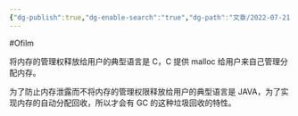 ```yaml
---
{"dg-publish":true,"dg-enable-search":"true","dg-path":"文章/2022-07-21 关于内存分配的理解.md","permalink":"/文章/2022-07-21 关于内存分配的理解/","dgEnableSearch":"true","dgPassFrontmatter":true,"created":"2023-02-10T23:09:21.000+08:00","updated":"2023-11-14T13:35:51.391+08:00"}
---
```


#Ofilm 

将内存的管理权释放给用户的典型语言是 C，C 提供 malloc 给用户来自己管理分配内存。

为了防止内存泄露而不将内存的管理权限释放给用户的典型语言是 JAVA，为了实现内存的自动分配回收，所以才会有 GC 的这种垃圾回收的特性。
